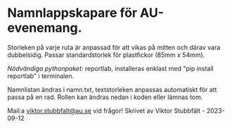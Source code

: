 # Namnlappskapare för AU-evenemang.

Storleken på varje ruta är anpassad för att vikas på mitten och därav vara dubbelsidig.
Passar standardstorlek för plastfickor (85mm x 54mm).

*Nödvändiga pythonpaket:* reportlab, installeras enklast med "pip install reportlab" i terminalen.

Namnlistan ändras i namn.txt, textstorleken anpassas automatiskt för att passa på en rad.
Rollen kan ändras nedan i koden eller lämnas tom.

Mail:a viktor.stubbfalt@au.se vid frågor!
Skrivet av Viktor Stubbfält - 2023-09-12